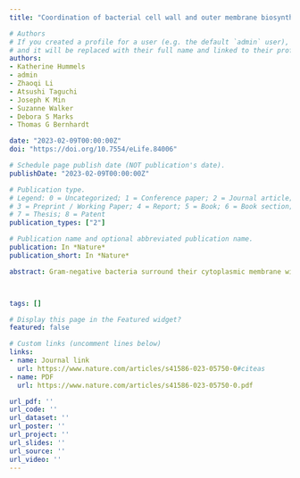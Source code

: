 ```yaml
---
title: "Coordination of bacterial cell wall and outer membrane biosynthesis"

# Authors
# If you created a profile for a user (e.g. the default `admin` user), write the username (folder name) here
# and it will be replaced with their full name and linked to their profile.
authors:
- Katherine Hummels
- admin
- Zhaoqi Li
- Atsushi Taguchi
- Joseph K Min
- Suzanne Walker
- Debora S Marks
- Thomas G Bernhardt

date: "2023-02-09T00:00:00Z"
doi: "https://doi.org/10.7554/eLife.84006"

# Schedule page publish date (NOT publication's date).
publishDate: "2023-02-09T00:00:00Z"

# Publication type.
# Legend: 0 = Uncategorized; 1 = Conference paper; 2 = Journal article;
# 3 = Preprint / Working Paper; 4 = Report; 5 = Book; 6 = Book section;
# 7 = Thesis; 8 = Patent
publication_types: ["2"]

# Publication name and optional abbreviated publication name.
publication: In *Nature*
publication_short: In *Nature*

abstract: Gram-negative bacteria surround their cytoplasmic membrane with a peptidoglycan (PG) cell wall and an outer membrane (OM) with an outer leaflet composed of lipopolysaccharide (LPS)1. This complex envelope presents a formidable barrier to drug entry and is a major determinant of the intrinsic antibiotic resistance of these organisms2. The biogenesis pathways that build the surface are also targets of many of our most effective antibacterial therapies3. Understanding the molecular mechanisms underlying the assembly of the Gram-negative envelope therefore promises to aid the development of new treatments effective against the growing problem of drug-resistant infections. Although the individual pathways for PG and OM synthesis and assembly are well characterized, almost nothing is known about how the biogenesis of these essential surface layers is coordinated. Here we report the discovery of a regulatory interaction between the committed enzymes for the PG and LPS synthesis pathways in the Gram-negative pathogen Pseudomonas aeruginosa. We show that the PG synthesis enzyme MurA interacts directly and specifically with the LPS synthesis enzyme LpxC. Moreover, MurA was shown to stimulate LpxC activity in cells and in a purified system. Our results support a model in which the assembly of the PG and OM layers in many proteobacterial species is coordinated by linking the activities of the committed enzymes in their respective synthesis pathways.



tags: []

# Display this page in the Featured widget?
featured: false

# Custom links (uncomment lines below)
links:
- name: Journal link
  url: https://www.nature.com/articles/s41586-023-05750-0#citeas
- name: PDF
  url: https://www.nature.com/articles/s41586-023-05750-0.pdf

url_pdf: ''
url_code: ''
url_dataset: ''
url_poster: ''
url_project: ''
url_slides: ''
url_source: ''
url_video: ''
---
```


